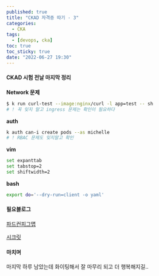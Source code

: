 ```yaml
---
published: true
title: "CKAD 자격증 따기 - 3"
categories:
  - CKA
tags:
  - [devops, cka]
toc: true
toc_sticky: true
date: "2022-06-27 19:30"
---
```


#### CKAD 시험 전날 마지막 정리

**Network 문제**

```bash
$ k run curl-test --image:nginx/curl -l app=test -- sh
# ! 꼭 잊지 말고 ingress 문제는 확인이 필요하다
```

**auth**

```bash
k auth can-i create pods --as michelle
# ! RBAC 문제도 잊지말고 확인
```

**vim**

```bash
set expanttab
set tabstop=2
set shiftwidth=2
```

**bash**

```bash
export do='--dry-run=client -o yaml'
```

#### 필요블로그

[파드컨피그맵](https://kubernetes.io/docs/tasks/configure-pod-container/configure-pod-configmap/)

[시크릿](https://kubernetes.io/docs/concepts/configuration/secret/)

#### 마치며

마지막 하루 남았는데 화이팅해서 잘 마무리 되고 더 행복해지길..
